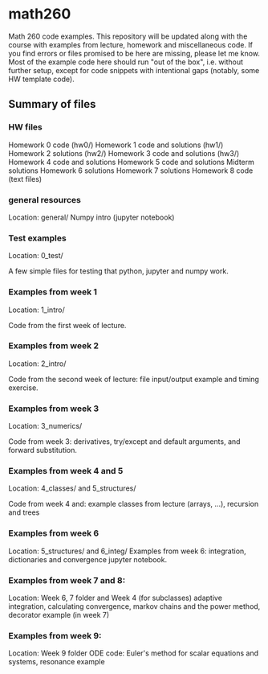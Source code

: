 # math260
Math 260 code examples. This repository will be updated along with the course with examples from lecture, homework and miscellaneous code.
If you find errors or files promised to be here are missing, please let me know.
Most of the example code here should run "out of the box", i.e. without further setup, except for code snippets with intentional gaps (notably, some HW template code).

## Summary of files

### HW files
Homework 0 code (hw0/)
Homework 1 code and solutions (hw1/)
Homework 2 solutions (hw2/)
Homework 3 code and solutions (hw3/)
Homework 4 code and solutions
Homework 5 code and solutions
Midterm solutions
Homework 6 solutions
Homework 7 solutions
Homework 8 code (text files)


### general resources
Location: general/
Numpy intro (jupyter notebook)

### Test examples
Location: 0_test/

A few simple files for testing that python, jupyter and numpy work.

### Examples from week 1
Location: 1_intro/

Code from the first week of lecture. 

### Examples from week 2
Location: 2_intro/

Code from the second week of lecture: file input/output example and timing exercise.

### Examples from week 3
Location: 3_numerics/

Code from week 3: derivatives, try/except and default arguments, and forward substitution.

### Examples from week 4 and 5
Location: 4\_classes/ and 5\_structures/

Code from week 4 and: example classes from lecture (arrays, ...), recursion and trees

### Examples from week 6
Location: 5\_structures/ and 6\_integ/
Examples from week 6: integration, dictionaries and convergence jupyter notebook.

### Examples from week 7 and 8:
Location: Week 6, 7 folder and Week 4 (for subclasses)
adaptive integration, calculating convergence, markov chains and the power method,
decorator example (in week 7)

### Examples from week 9:
Location: Week 9 folder
ODE code: Euler's method for scalar equations and systems, resonance example
